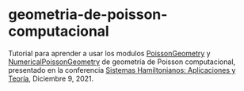 # geometria-de-poisson-computacional
Tutorial para aprender a usar los modulos [PoissonGeometry](https://github.com/appliedgeometry/poissongeometry) y [NumericalPoissonGeometry](https://github.com/appliedgeometry/NumericalPoissonGeometry) de geometría de Poisson computacional, presentado en la conferencia [Sistemas Hamiltonianos: Aplicaciones y Teoría](https://sites.google.com/view/mexican-hat-2021/inicio), Diciembre 9, 2021.
